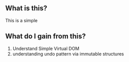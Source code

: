 ## What is this?

This is a simple

## What do I gain from this?

1. Understand Simple Virtual DOM
2. understanding undo pattern via immutable structures

